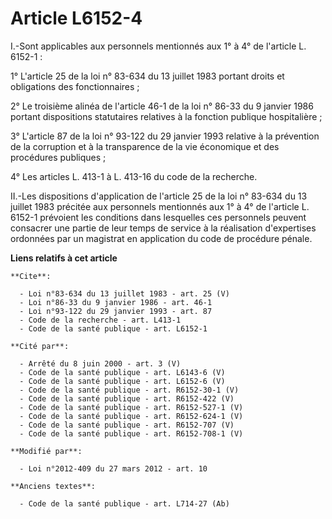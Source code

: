 # Article L6152-4

I.-Sont applicables aux personnels mentionnés aux 1° à 4° de l'article L. 6152-1 : 

1° 
L'article 25
de la loi n° 83-634 du 13 juillet 1983 portant droits et obligations des fonctionnaires ; 

2° Le troisième alinéa de l'article 46-1 de la loi n° 86-33 du 9 janvier 1986 portant dispositions statutaires relatives à la
fonction publique hospitalière ; 

3° L'article 87 de la loi n° 93-122 du 29 janvier 1993 relative à la prévention de la corruption et à la transparence de la
vie économique et des procédures publiques ; 

4° Les articles L. 413-1 à L. 413-16 du code de la recherche. 

II.-Les dispositions d'application de l'article 25 de la loi n° 83-634 du 13 juillet 1983 précitée aux personnels mentionnés
aux 1° à 4° de l'article L. 6152-1 prévoient les conditions dans lesquelles ces personnels peuvent consacrer une partie de
leur temps de service à la réalisation d'expertises ordonnées par un magistrat en application du code de procédure pénale.

**Liens relatifs à cet article**

	**Cite**:

	  - Loi n°83-634 du 13 juillet 1983 - art. 25 (V)
	  - Loi n°86-33 du 9 janvier 1986 - art. 46-1
	  - Loi n°93-122 du 29 janvier 1993 - art. 87
	  - Code de la recherche - art. L413-1
	  - Code de la santé publique - art. L6152-1

	**Cité par**:

	  - Arrêté du 8 juin 2000 - art. 3 (V)
	  - Code de la santé publique - art. L6143-6 (V)
	  - Code de la santé publique - art. L6152-6 (V)
	  - Code de la santé publique - art. R6152-30-1 (V)
	  - Code de la santé publique - art. R6152-422 (V)
	  - Code de la santé publique - art. R6152-527-1 (V)
	  - Code de la santé publique - art. R6152-624-1 (V)
	  - Code de la santé publique - art. R6152-707 (V)
	  - Code de la santé publique - art. R6152-708-1 (V)

	**Modifié par**:

	  - Loi n°2012-409 du 27 mars 2012 - art. 10

	**Anciens textes**:

	  - Code de la santé publique - art. L714-27 (Ab)
